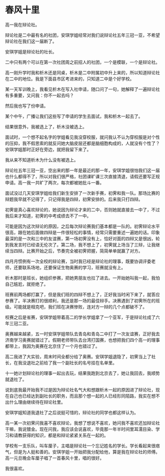 # 春风十里
高一我在辩论社。
 
辩论社是二中最有名的社团，安琪学姐经常对我们说辩论社五年三冠一亚，不希望辩论社在我们这一届断了。
 
安琪学姐是辩论社的社长。
 
二中只有两个可以在第一次社团周之前招人的社团，一个是模联，一个是辩论社。
 
高一刚升学时我和析木还是同桌，析木是二中附属初中升上来的，所以知道辩论社在二中的地位。我是下面县市区考进来的，只知道二中是个好学校。
 
某一天军训晚上，我看见析木在写入社申请，随口问了一句，她解释了一遍辩论社有多重要，又问我：你不一起去吗？
 
然后我也写了份申请。
 
某个中午，广播让我们这些写了申请的学生去面试，我和析木一起去了。
 
结果很意外，我被选上了，析木没被选上。
 
面试时，一个想不起名字的学姐看见我没穿校服，就问我认不认为穿校服是对个性的压抑，我不假思索的就反问她大脑皮层还都是脑细胞构成的，人就没有个性了？安琪学姐那时正好在旁边，就把我留下来了。
 
我从来不知道析木为什么没有被选上。
 
辩论社五年三冠一亚，空出来的那一年是最近的那一年，安琪学姐很怕我们这一届也什么都得不了，所以对我们很严格，社团课旷课三次直接清退，请假还要写正规申请。高一我一共旷了两次，每次都被她批斗一番。
 
面试没过几天安琪学姐给我们新生安排了一次新手赛，初霁和我一队。那场比赛的辩题我早就不记得了，只记得我是四辩，初霁安排的。后来我只打四辩。
 
初霁是真心喜欢辩论的，她说因为辩论才来的二中，否则她就直接去一中了，不过我后来才知道，初霁的中考成绩去不了一中。
 
可能是因为这次辩论的原因，之后每次辩论赛我们基本都是一队的。初霁辩论水平很高，跟在她后面做四辩是一件很轻松的事情，经常只需要重述一遍她的话。印象最深的是一次和三中的友谊赛，第一场初霁没有上，恰好对面的四辩又是很凶，轮到我发言时已经语无伦次了。第二场，我不想上了，初霁就上场当了三辩，让我继续当四辩。比赛开始之后，节奏完全被初霁把握，简简单单就赢了对方。
 
四月月惯例有一次全校的辩论赛，当时我已经是辩论社的理事，既要协调评委老师，还要联系场地，还要保证生物奥赛的学习，班赛就没有上。
 
析木那时是班长，她组织参赛，把她男朋友也拉了进去。一开始她叫我一起，我怕自己尴尬，就拒绝了。
 
班赛前两场都打赢了，但是我们班的四辩不想上了，正好我当时闲下来了，就答应参赛了。半决赛打的很顺利，我还是那一场的最佳辩手。决赛遇到了初霁所在的班级。可能就是相克吧，我们班在决赛惨败，连对方一辩的几个点都破不了。
 
校赛之后是省赛，安琪学姐带着高二的学长学姐拿了一个亚军，于是辩论社成了六年三冠二亚。
 
奥赛越来越紧，五一时安琪学姐带队去青岛和青岛二中打了一次友谊赛，正好我去济南学习奥赛就错过了。假期老师带队去台湾打国赛，也想把我们四个高一的理事都带上，我因为奥赛在北京住了一个月也错过了。
 
高二我进了大实验，周末时间全都分给了奥赛。安琪学姐退隐了，初霁当上了社长，在我没退社之前给了我一个副社长的名号挂在名单里。
 
十一她计划辩论社的理事一起出去玩，结果我跑到北京去了，她让我回去，我顺势就退社了。
 
说到底我最开始我不过是因为辩论社名气大和想跟析木一起的原因进了辩论社，现在自己也已经达到副社长的职务，而且那个想一起的人已经形同陌路，我实在想不出什么理由继续待在辩论社里。
 
安琪学姐知道我退社了之后说挺可惜的，辩论社的同学也都这样认为。
 
高一某一次初霁问我喜不喜欢辩论，我想了想说不喜欢，她问我不喜欢还加辩论社干嘛，我说镀金。现在问我，我应该会说喜欢，毕竟那一年半时间里耳濡目染、学习和请教获得的知识，都是和辩论紧紧关系在一起的。
 
学校有一支乐队，叫车厘子，主唱是辩论社一个忘记姓名的学长。学长看起来很痞气，但是为人挺和善的。安琪学姐一开始把我分配给他，算是我在辩论社的师傅。高一元旦晚会车厘子唱了一首春风十里，唱的很好。
 
我很喜欢。